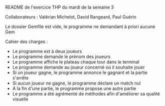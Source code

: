 README de l'exercice THP du mardi de la semaine 3

Collaborateurs :  Valérian Michelot, David Rangeard, Paul Guérin

Le dossier Gemfile est vide, le programme ne demandant à priori aucune Gem

Cahier des charges :
  - Le programme est à deux joueurs
  - Le programme demande le prénom des joueurs
  - Le programme affiche le plateau chaque tour dans le terminal
  - Le programme demande au joueur concerné où il souhaite jouer
  - Si un joueur gagne, le programme annonce le gagnant et la partie s'arrête
  - Si aucun joueur ne gagne, le programme déclare un match nul
  - A la fin d'une partie, le programme propose une autre partie
  - Le programme a été agrémenté de méthodes afin d'améliorer sa qualité visuelle
